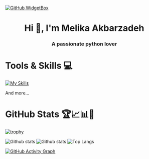 [![GitHub WidgetBox](https://github-widgetbox.vercel.app/api/profile?username=melika-akz&data=followers,repositories,stars,commits&theme=nautilus)](https://github.com/melika-akz/github-widgetbox)

<h1 align="center">Hi 👋, I'm Melika Akbarzadeh</h1>
<h3 align="center">A passionate python lover</h3>

# Tools & Skills 💻
[![My Skills](https://skillicons.dev/icons?i=python,fastapi,flask,postgres,rabbitmq,redis,django,bash,discord,docker,kubernetes,git,github,gitlab,mysql,nginx,postman,pycharm,sqlite,ubuntu,vim,celery&theme=dark)](https://skillicons.dev)

And more...


# GitHub Stats 🏆📈📊🎳

[![trophy](https://github-profile-trophy.vercel.app/?username=melika-akz&count_private=true&theme=algolia&no-bg=true&no-frame=true&rank=SSS,SS,S,AAA,AA,A,SECRET,LONGEST_STREAK,CURRENT_STREAK)](https://github.com/ryo-ma/github-profile-trophy)


       
![Github stats](https://github-readme-stats.vercel.app/api?username=melika-akz&theme=algolia&show_icons=true&count_private=true&hide=issues&hide_border=true)
![Github stats](https://github-contributor-stats.vercel.app/api?username=melika-akz&theme=algolia&hide_border=true)
![Top Langs](https://github-readme-stats.vercel.app/api/top-langs/?username=melika-akz&theme=algolia&layout=compact&hide_border=true)

[![GitHub Activity Graph](https://github-readme-activity-graph.vercel.app/graph?username=melika-akz&theme=github-compact)](https://github.com/melika-akz/github-readme-activity-graph)
